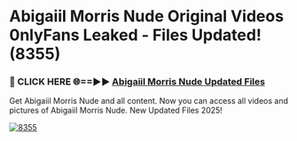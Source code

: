 # Abigaiil Morris Nude Original Videos 0nlyFans Leaked - Files Updated! (8355)

<h3>🔴 CLICK HERE 🌐==►► <a href="https://tinyurl.com/5h6xmrr3" rel="nofollow">Abigaiil Morris Nude Updated Files</a></h3>

Get Abigaiil Morris Nude and all content. Now you can access all videos and pictures of Abigaiil Morris Nude. New Updated Files 2025!

[![8355](https://i.imgur.com/KVD873Z.gif)](https://tinyurl.com/5h6xmrr3)
